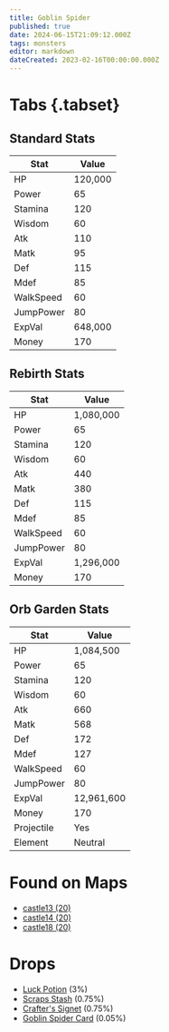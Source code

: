 ```yaml
---
title: Goblin Spider
published: true
date: 2024-06-15T21:09:12.000Z
tags: monsters
editor: markdown
dateCreated: 2023-02-16T00:00:00.000Z
---
```


# Tabs {.tabset}

## Standard Stats

|Stat|Value|
|-|-|
|HP|120,000|
|Power|65|
|Stamina|120|
|Wisdom|60|
|Atk|110|
|Matk|95|
|Def|115|
|Mdef|85|
|WalkSpeed|60|
|JumpPower|80|
|ExpVal|648,000|
|Money|170|
## Rebirth Stats

|Stat|Value|
|-|-|
|HP|1,080,000|
|Power|65|
|Stamina|120|
|Wisdom|60|
|Atk|440|
|Matk|380|
|Def|115|
|Mdef|85|
|WalkSpeed|60|
|JumpPower|80|
|ExpVal|1,296,000|
|Money|170|
## Orb Garden Stats

|Stat|Value|
|-|-|
|HP|1,084,500|
|Power|65|
|Stamina|120|
|Wisdom|60|
|Atk|660|
|Matk|568|
|Def|172|
|Mdef|127|
|WalkSpeed|60|
|JumpPower|80|
|ExpVal|12,961,600|
|Money|170|
|Projectile|Yes|
|Element|Neutral|

# Found on Maps
 * [castle13 (20)](/maps/castle13)
 * [castle14 (20)](/maps/castle14)
 * [castle18 (20)](/maps/castle18)

# Drops
 * [Luck Potion](/items/luck-potion) (3%)
 * [Scraps Stash](/items/scraps-stash) (0.75%)
 * [Crafter's Signet](/items/crafters-signet) (0.75%)
 * [Goblin Spider Card](/items/goblin-spider-card) (0.05%)
